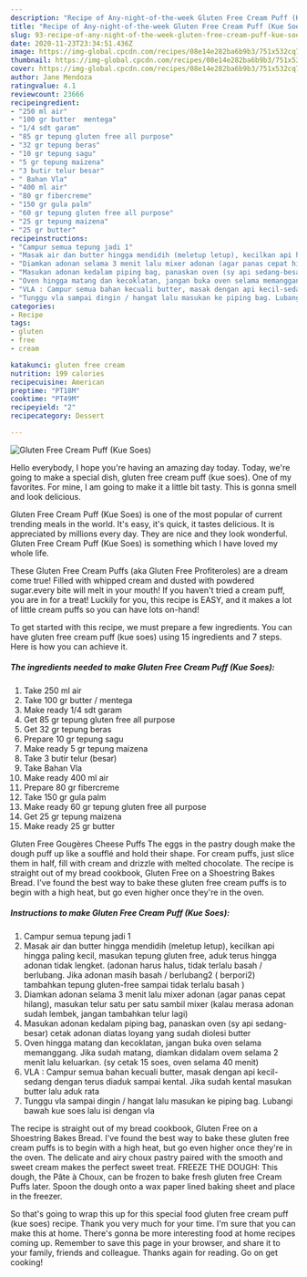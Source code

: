 ```yaml
---
description: "Recipe of Any-night-of-the-week Gluten Free Cream Puff (Kue Soes)"
title: "Recipe of Any-night-of-the-week Gluten Free Cream Puff (Kue Soes)"
slug: 93-recipe-of-any-night-of-the-week-gluten-free-cream-puff-kue-soes
date: 2020-11-23T23:34:51.436Z
image: https://img-global.cpcdn.com/recipes/08e14e282ba6b9b3/751x532cq70/gluten-free-cream-puff-kue-soes-foto-resep-utama.jpg
thumbnail: https://img-global.cpcdn.com/recipes/08e14e282ba6b9b3/751x532cq70/gluten-free-cream-puff-kue-soes-foto-resep-utama.jpg
cover: https://img-global.cpcdn.com/recipes/08e14e282ba6b9b3/751x532cq70/gluten-free-cream-puff-kue-soes-foto-resep-utama.jpg
author: Jane Mendoza
ratingvalue: 4.1
reviewcount: 23666
recipeingredient:
- "250 ml air"
- "100 gr butter  mentega"
- "1/4 sdt garam"
- "85 gr tepung gluten free all purpose"
- "32 gr tepung beras"
- "10 gr tepung sagu"
- "5 gr tepung maizena"
- "3 butir telur besar"
- " Bahan Vla"
- "400 ml air"
- "80 gr fibercreme"
- "150 gr gula palm"
- "60 gr tepung gluten free all purpose"
- "25 gr tepung maizena"
- "25 gr butter"
recipeinstructions:
- "Campur semua tepung jadi 1"
- "Masak air dan butter hingga mendidih (meletup letup), kecilkan api hingga paling kecil, masukan tepung gluten free, aduk terus hingga adonan tidak lengket. (adonan harus halus, tidak terlalu basah / berlubang. Jika adonan masih basah / berlubang2 ( berpori2) tambahkan tepung gluten-free sampai tidak terlalu basah )"
- "Diamkan adonan selama 3 menit lalu mixer adonan (agar panas cepat hilang), masukan telur satu per satu sambil mixer (kalau merasa adonan sudah lembek, jangan tambahkan telur lagi)"
- "Masukan adonan kedalam piping bag, panaskan oven (sy api sedang-besar) cetak adonan diatas loyang yang sudah diolesi butter"
- "Oven hingga matang dan kecoklatan, jangan buka oven selama memanggang. Jika sudah matang, diamkan didalam ovem selama 2 menit lalu keluarkan. (sy cetak 15 soes, oven selama 40 menit)"
- "VLA : Campur semua bahan kecuali butter, masak dengan api kecil-sedang dengan terus diaduk sampai kental. Jika sudah kental masukan butter lalu aduk rata"
- "Tunggu vla sampai dingin / hangat lalu masukan ke piping bag. Lubangi bawah kue soes lalu isi dengan vla"
categories:
- Recipe
tags:
- gluten
- free
- cream

katakunci: gluten free cream 
nutrition: 199 calories
recipecuisine: American
preptime: "PT18M"
cooktime: "PT49M"
recipeyield: "2"
recipecategory: Dessert

---
```



![Gluten Free Cream Puff (Kue Soes)](https://img-global.cpcdn.com/recipes/08e14e282ba6b9b3/751x532cq70/gluten-free-cream-puff-kue-soes-foto-resep-utama.jpg)

Hello everybody, I hope you're having an amazing day today. Today, we're going to make a special dish, gluten free cream puff (kue soes). One of my favorites. For mine, I am going to make it a little bit tasty. This is gonna smell and look delicious.

Gluten Free Cream Puff (Kue Soes) is one of the most popular of current trending meals in the world. It's easy, it's quick, it tastes delicious. It is appreciated by millions every day. They are nice and they look wonderful. Gluten Free Cream Puff (Kue Soes) is something which I have loved my whole life.

These Gluten Free Cream Puffs (aka Gluten Free Profiteroles) are a dream come true! Filled with whipped cream and dusted with powdered sugar.every bite will melt in your mouth! If you haven&#39;t tried a cream puff, you are in for a treat! Luckily for you, this recipe is EASY, and it makes a lot of little cream puffs so you can have lots on-hand!


To get started with this recipe, we must prepare a few ingredients. You can have gluten free cream puff (kue soes) using 15 ingredients and 7 steps. Here is how you can achieve it.

<!--inarticleads1-->

##### The ingredients needed to make Gluten Free Cream Puff (Kue Soes):

1. Take 250 ml air
1. Take 100 gr butter / mentega
1. Make ready 1/4 sdt garam
1. Get 85 gr tepung gluten free all purpose
1. Get 32 gr tepung beras
1. Prepare 10 gr tepung sagu
1. Make ready 5 gr tepung maizena
1. Take 3 butir telur (besar)
1. Take  Bahan Vla
1. Make ready 400 ml air
1. Prepare 80 gr fibercreme
1. Take 150 gr gula palm
1. Make ready 60 gr tepung gluten free all purpose
1. Get 25 gr tepung maizena
1. Make ready 25 gr butter


Gluten Free Gougères Cheese Puffs The eggs in the pastry dough make the dough puff up like a soufflé and hold their shape. For cream puffs, just slice them in half, fill with cream and drizzle with melted chocolate. The recipe is straight out of my bread cookbook, Gluten Free on a Shoestring Bakes Bread. I&#39;ve found the best way to bake these gluten free cream puffs is to begin with a high heat, but go even higher once they&#39;re in the oven. 

<!--inarticleads2-->

##### Instructions to make Gluten Free Cream Puff (Kue Soes):

1. Campur semua tepung jadi 1
1. Masak air dan butter hingga mendidih (meletup letup), kecilkan api hingga paling kecil, masukan tepung gluten free, aduk terus hingga adonan tidak lengket. (adonan harus halus, tidak terlalu basah / berlubang. Jika adonan masih basah / berlubang2 ( berpori2) tambahkan tepung gluten-free sampai tidak terlalu basah )
1. Diamkan adonan selama 3 menit lalu mixer adonan (agar panas cepat hilang), masukan telur satu per satu sambil mixer (kalau merasa adonan sudah lembek, jangan tambahkan telur lagi)
1. Masukan adonan kedalam piping bag, panaskan oven (sy api sedang-besar) cetak adonan diatas loyang yang sudah diolesi butter
1. Oven hingga matang dan kecoklatan, jangan buka oven selama memanggang. Jika sudah matang, diamkan didalam ovem selama 2 menit lalu keluarkan. (sy cetak 15 soes, oven selama 40 menit)
1. VLA : Campur semua bahan kecuali butter, masak dengan api kecil-sedang dengan terus diaduk sampai kental. Jika sudah kental masukan butter lalu aduk rata
1. Tunggu vla sampai dingin / hangat lalu masukan ke piping bag. Lubangi bawah kue soes lalu isi dengan vla


The recipe is straight out of my bread cookbook, Gluten Free on a Shoestring Bakes Bread. I&#39;ve found the best way to bake these gluten free cream puffs is to begin with a high heat, but go even higher once they&#39;re in the oven. The delicate and airy choux pastry paired with the smooth and sweet cream makes the perfect sweet treat. FREEZE THE DOUGH: This dough, the Pâte à Choux, can be frozen to bake fresh gluten free Cream Puffs later. Spoon the dough onto a wax paper lined baking sheet and place in the freezer. 

So that's going to wrap this up for this special food gluten free cream puff (kue soes) recipe. Thank you very much for your time. I'm sure that you can make this at home. There's gonna be more interesting food at home recipes coming up. Remember to save this page in your browser, and share it to your family, friends and colleague. Thanks again for reading. Go on get cooking!
